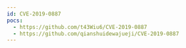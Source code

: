 ```yaml
---
id: CVE-2019-0887
pocs:
  - https://github.com/t43Wiu6/CVE-2019-0887
  - https://github.com/qianshuidewajueji/CVE-2019-0887
---
```

